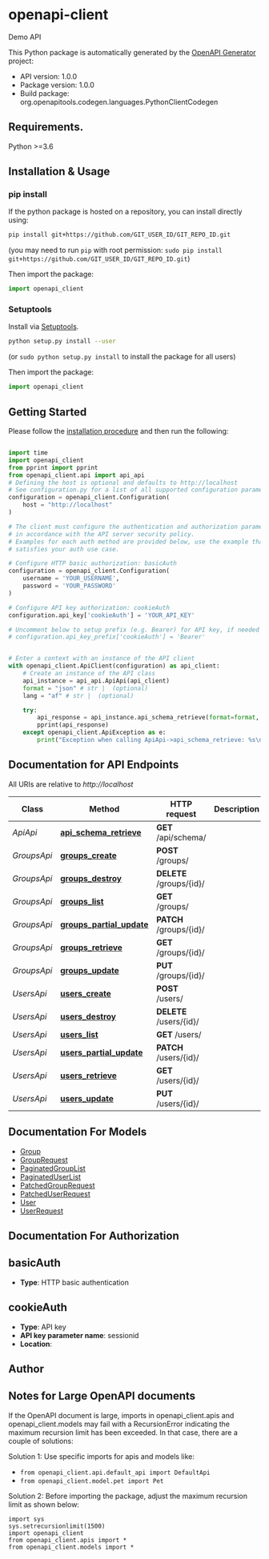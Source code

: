 # openapi-client
Demo API

This Python package is automatically generated by the [OpenAPI Generator](https://openapi-generator.tech) project:

- API version: 1.0.0
- Package version: 1.0.0
- Build package: org.openapitools.codegen.languages.PythonClientCodegen

## Requirements.

Python >=3.6

## Installation & Usage
### pip install

If the python package is hosted on a repository, you can install directly using:

```sh
pip install git+https://github.com/GIT_USER_ID/GIT_REPO_ID.git
```
(you may need to run `pip` with root permission: `sudo pip install git+https://github.com/GIT_USER_ID/GIT_REPO_ID.git`)

Then import the package:
```python
import openapi_client
```

### Setuptools

Install via [Setuptools](http://pypi.python.org/pypi/setuptools).

```sh
python setup.py install --user
```
(or `sudo python setup.py install` to install the package for all users)

Then import the package:
```python
import openapi_client
```

## Getting Started

Please follow the [installation procedure](#installation--usage) and then run the following:

```python

import time
import openapi_client
from pprint import pprint
from openapi_client.api import api_api
# Defining the host is optional and defaults to http://localhost
# See configuration.py for a list of all supported configuration parameters.
configuration = openapi_client.Configuration(
    host = "http://localhost"
)

# The client must configure the authentication and authorization parameters
# in accordance with the API server security policy.
# Examples for each auth method are provided below, use the example that
# satisfies your auth use case.

# Configure HTTP basic authorization: basicAuth
configuration = openapi_client.Configuration(
    username = 'YOUR_USERNAME',
    password = 'YOUR_PASSWORD'
)

# Configure API key authorization: cookieAuth
configuration.api_key['cookieAuth'] = 'YOUR_API_KEY'

# Uncomment below to setup prefix (e.g. Bearer) for API key, if needed
# configuration.api_key_prefix['cookieAuth'] = 'Bearer'


# Enter a context with an instance of the API client
with openapi_client.ApiClient(configuration) as api_client:
    # Create an instance of the API class
    api_instance = api_api.ApiApi(api_client)
    format = "json" # str |  (optional)
    lang = "af" # str |  (optional)

    try:
        api_response = api_instance.api_schema_retrieve(format=format, lang=lang)
        pprint(api_response)
    except openapi_client.ApiException as e:
        print("Exception when calling ApiApi->api_schema_retrieve: %s\n" % e)
```

## Documentation for API Endpoints

All URIs are relative to *http://localhost*

Class | Method | HTTP request | Description
------------ | ------------- | ------------- | -------------
*ApiApi* | [**api_schema_retrieve**](docs/ApiApi.md#api_schema_retrieve) | **GET** /api/schema/ | 
*GroupsApi* | [**groups_create**](docs/GroupsApi.md#groups_create) | **POST** /groups/ | 
*GroupsApi* | [**groups_destroy**](docs/GroupsApi.md#groups_destroy) | **DELETE** /groups/{id}/ | 
*GroupsApi* | [**groups_list**](docs/GroupsApi.md#groups_list) | **GET** /groups/ | 
*GroupsApi* | [**groups_partial_update**](docs/GroupsApi.md#groups_partial_update) | **PATCH** /groups/{id}/ | 
*GroupsApi* | [**groups_retrieve**](docs/GroupsApi.md#groups_retrieve) | **GET** /groups/{id}/ | 
*GroupsApi* | [**groups_update**](docs/GroupsApi.md#groups_update) | **PUT** /groups/{id}/ | 
*UsersApi* | [**users_create**](docs/UsersApi.md#users_create) | **POST** /users/ | 
*UsersApi* | [**users_destroy**](docs/UsersApi.md#users_destroy) | **DELETE** /users/{id}/ | 
*UsersApi* | [**users_list**](docs/UsersApi.md#users_list) | **GET** /users/ | 
*UsersApi* | [**users_partial_update**](docs/UsersApi.md#users_partial_update) | **PATCH** /users/{id}/ | 
*UsersApi* | [**users_retrieve**](docs/UsersApi.md#users_retrieve) | **GET** /users/{id}/ | 
*UsersApi* | [**users_update**](docs/UsersApi.md#users_update) | **PUT** /users/{id}/ | 


## Documentation For Models

 - [Group](docs/Group.md)
 - [GroupRequest](docs/GroupRequest.md)
 - [PaginatedGroupList](docs/PaginatedGroupList.md)
 - [PaginatedUserList](docs/PaginatedUserList.md)
 - [PatchedGroupRequest](docs/PatchedGroupRequest.md)
 - [PatchedUserRequest](docs/PatchedUserRequest.md)
 - [User](docs/User.md)
 - [UserRequest](docs/UserRequest.md)


## Documentation For Authorization


## basicAuth

- **Type**: HTTP basic authentication


## cookieAuth

- **Type**: API key
- **API key parameter name**: sessionid
- **Location**: 


## Author




## Notes for Large OpenAPI documents
If the OpenAPI document is large, imports in openapi_client.apis and openapi_client.models may fail with a
RecursionError indicating the maximum recursion limit has been exceeded. In that case, there are a couple of solutions:

Solution 1:
Use specific imports for apis and models like:
- `from openapi_client.api.default_api import DefaultApi`
- `from openapi_client.model.pet import Pet`

Solution 2:
Before importing the package, adjust the maximum recursion limit as shown below:
```
import sys
sys.setrecursionlimit(1500)
import openapi_client
from openapi_client.apis import *
from openapi_client.models import *
```


